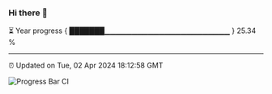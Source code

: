 ### Hi there 👋

⏳ Year progress { ███████▁▁▁▁▁▁▁▁▁▁▁▁▁▁▁▁▁▁▁▁▁▁▁ } 25.34 %

---

⏰ Updated on Tue, 02 Apr 2024 18:12:58 GMT

![Progress Bar CI](https://github.com/liununu/liununu/workflows/Progress%20Bar%20CI/badge.svg)
